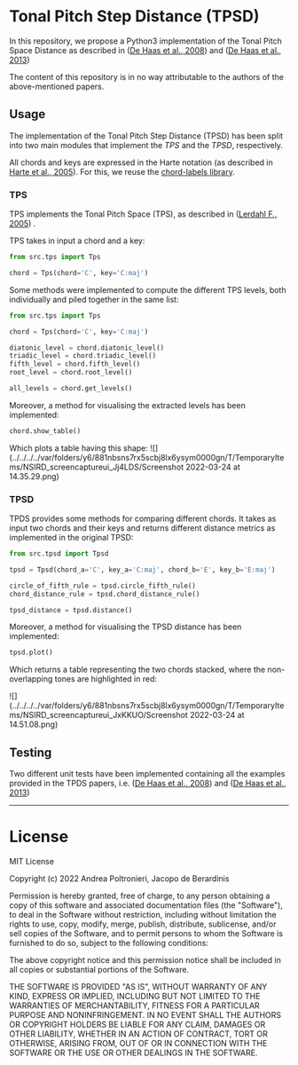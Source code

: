 # Tonal Pitch Step Distance (TPSD)

In this repository, we propose a Python3 implementation of the Tonal Pitch Space Distance as described
in ([De Haas et al., 2008](https://ismir2008.ismir.net/papers/ISMIR2008_252.pdf))
and ([De Haas et al., 2013](https://link.springer.com/article/10.1007/s13735-013-0036-6))

The content of this repository is in no way attributable to the authors of the above-mentioned papers.

## Usage

The implementation of the Tonal Pitch Step Distance (TPSD) has been split into two main modules that implement the *TPS*
and the *TPSD*, respectively.

All chords and keys are expressed in the Harte notation (as described
in [Harte et al., 2005](https://ismir2005.ismir.net/proceedings/1080.pdf)). For this, we reuse
the [chord-labels library](https://github.com/bzamecnik/chord-labels).

### TPS

TPS implements the Tonal Pitch Space (TPS), as described
in ([Lerdahl F., 2005](https://oxford.universitypressscholarship.com/view/10.1093/acprof:oso/9780195178296.001.0001/acprof-9780195178296))
.

TPS takes in input a chord and a key:

```python
from src.tps import Tps

chord = Tps(chord='C', key='C:maj')
```

Some methods were implemented to compute the different TPS levels, both individually and piled together in the same
list:

```python
from src.tps import Tps

chord = Tps(chord='C', key='C:maj')

diatonic_level = chord.diatonic_level()
triadic_level = chord.triadic_level()
fifth_level = chord.fifth_level()
root_level = chord.root_level()

all_levels = chord.get_levels()
```

Moreover, a method for visualising the extracted levels has been implemented:

```python
chord.show_table()
```

Which plots a table having this shape:
![](../../../../var/folders/y6/881nbsns7rx5scbj8lx6ysym0000gn/T/TemporaryItems/NSIRD_screencaptureui_Jj4LDS/Screenshot 2022-03-24 at 14.35.29.png)

### TPSD

TPDS provides some methods for comparing different chords. It takes as input two chords and their keys and returns
different distance metrics as implemented in the original TPSD:

```python
from src.tpsd import Tpsd

tpsd = Tpsd(chord_a='C', key_a='C:maj', chord_b='E', key_b='E:maj')

circle_of_fifth_rule = tpsd.circle_fifth_rule()
chord_distance_rule = tpsd.chord_distance_rule()

tpsd_distance = tpsd.distance()
```

Moreover, a method for visualising the TPSD distance has been implemented:

```python
tpsd.plot()
```

Which returns a table representing the two chords stacked, where the non-overlapping tones are highlighted in red:

![](../../../../var/folders/y6/881nbsns7rx5scbj8lx6ysym0000gn/T/TemporaryItems/NSIRD_screencaptureui_JxKKUO/Screenshot 2022-03-24 at 14.51.08.png)

## Testing

Two different unit tests have been implemented containing all the examples provided in the TPDS papers,
i.e. ([De Haas et al., 2008](https://ismir2008.ismir.net/papers/ISMIR2008_252.pdf))
and ([De Haas et al., 2013](https://link.springer.com/article/10.1007/s13735-013-0036-6))

---

# License

MIT License

Copyright (c) 2022 Andrea Poltronieri, Jacopo de Berardinis

Permission is hereby granted, free of charge, to any person obtaining a copy of this software and associated
documentation files (the "Software"), to deal in the Software without restriction, including without limitation the
rights to use, copy, modify, merge, publish, distribute, sublicense, and/or sell copies of the Software, and to permit
persons to whom the Software is furnished to do so, subject to the following conditions:

The above copyright notice and this permission notice shall be included in all copies or substantial portions of the
Software.

THE SOFTWARE IS PROVIDED "AS IS", WITHOUT WARRANTY OF ANY KIND, EXPRESS OR IMPLIED, INCLUDING BUT NOT LIMITED TO THE
WARRANTIES OF MERCHANTABILITY, FITNESS FOR A PARTICULAR PURPOSE AND NONINFRINGEMENT. IN NO EVENT SHALL THE AUTHORS OR
COPYRIGHT HOLDERS BE LIABLE FOR ANY CLAIM, DAMAGES OR OTHER LIABILITY, WHETHER IN AN ACTION OF CONTRACT, TORT OR
OTHERWISE, ARISING FROM, OUT OF OR IN CONNECTION WITH THE SOFTWARE OR THE USE OR OTHER DEALINGS IN THE SOFTWARE.
